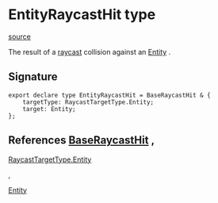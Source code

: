 # EntityRaycastHit type

[source](https://developers.meta.com/horizon-worlds/reference/2.0.0/core_entityraycasthit)

The result of a [raycast](/horizon-worlds/reference/2.0.0/core_raycastgizmo#raycast) collision against an [Entity](/horizon-worlds/reference/2.0.0/core_entity) .

## Signature

```
export declare type EntityRaycastHit = BaseRaycastHit & {
    targetType: RaycastTargetType.Entity;
    target: Entity;
};
```

## References [BaseRaycastHit](/horizon-worlds/reference/2.0.0/core_baseraycasthit) , 

[RaycastTargetType.Entity](/horizon-worlds/reference/2.0.0/core_raycasttargettype)

, 

[Entity](/horizon-worlds/reference/2.0.0/core_entity)